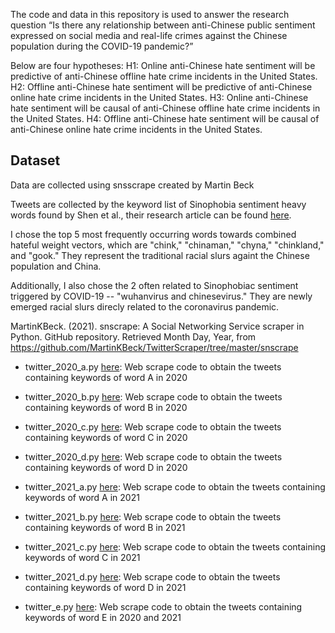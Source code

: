 The code and data in this repository is used to answer the research question “Is there any relationship between anti-Chinese public sentiment 
expressed on social media and real-life crimes against the Chinese population during the COVID-19 pandemic?”

Below are four hypotheses: 
H1: Online anti-Chinese hate sentiment will be predictive of anti-Chinese offline hate crime incidents in the United States.
H2: Offline anti-Chinese hate sentiment will be predictive of anti-Chinese online hate crime incidents in the United States.
H3: Online anti-Chinese hate sentiment will be causal of anti-Chinese offline hate crime incidents in the United States.
H4: Offline anti-Chinese hate sentiment will be causal of anti-Chinese online hate crime incidents in the United States.


## Dataset
Data are collected using snsscrape created by Martin Beck

Tweets are collected by the keyword list of Sinophobia sentiment heavy words found by Shen et al., their research article can be found [here](https://ojs.aaai.org/index.php/ICWSM/article/view/19348).

I chose the top 5 most frequently occurring words towards combined hateful weight vectors, which are "chink," "chinaman," "chyna," "chinkland," and "gook." They represent the traditional racial slurs againt the Chinese population and China.

Additionally, I also chose the 2 often related to Sinophobiac sentiment triggered by COVID-19 -- "wuhanvirus and chinesevirus." They are newly emerged racial slurs direcly related to the coronavirus pandemic.

MartinKBeck. (2021). snscrape: A Social Networking Service scraper in Python. GitHub repository. Retrieved Month Day, Year, from https://github.com/MartinKBeck/TwitterScraper/tree/master/snscrape


- twitter_2020_a.py [here](https://github.com/macs30200-s23/replication-materials-yuzhouw313/blob/main/twitter_2020_a.py): Web scrape code to obtain the tweets containing keywords of word A in 2020

- twitter_2020_b.py [here](https://github.com/macs30200-s23/replication-materials-yuzhouw313/blob/main/twitter_2020_b.py): Web scrape code to obtain the tweets containing keywords of word B in 2020

- twitter_2020_c.py [here](https://github.com/macs30200-s23/replication-materials-yuzhouw313/blob/main/twitter_2020_c.py): Web scrape code to obtain the tweets containing keywords of word C in 2020

- twitter_2020_d.py [here](https://github.com/macs30200-s23/replication-materials-yuzhouw313/blob/main/twitter_2020_d.py): Web scrape code to obtain the tweets containing keywords of word D in 2020

- twitter_2021_a.py [here](https://github.com/macs30200-s23/replication-materials-yuzhouw313/blob/main/twitter_2021_a.py): Web scrape code to obtain the tweets containing keywords of word A in 2021

- twitter_2021_b.py [here](https://github.com/macs30200-s23/replication-materials-yuzhouw313/blob/main/twitter_2021_b.py): Web scrape code to obtain the tweets containing keywords of word B in 2021

- twitter_2021_c.py [here](https://github.com/macs30200-s23/replication-materials-yuzhouw313/blob/main/twitter_2021_c.py): Web scrape code to obtain the tweets containing keywords of word C in 2021

- twitter_2021_d.py [here](https://github.com/macs30200-s23/replication-materials-yuzhouw313/blob/main/twitter_2021_d.py): Web scrape code to obtain the tweets containing keywords of word D in 2021

- twitter_e.py [here](https://github.com/macs30200-s23/replication-materials-yuzhouw313/blob/main/twitter_e.py): Web scrape code to obtain the tweets containing keywords of word E in 2020 and 2021


